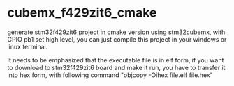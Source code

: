 # cubemx_f429zit6_cmake
generate stm32f429zit6 project in cmake version using stm32cubemx, with GPIO pb1 set high level, you can just compile this project in your windows or linux terminal.

It needs to be emphasized that the executable file is in elf form, if you want to download to stm32f429zit6 board and make it run, you have to transfer it into hex form, with following command "objcopy -Oihex file.elf file.hex"
